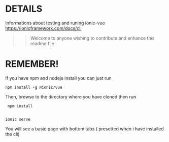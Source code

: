 # DETAILS

Informations about testing and runing ionic-vue https://ionicframework.com/docs/cli


>> Welcome to anyone wishing to contribute and enhance this readme file

# REMEMBER!

If you have npm and nodejs install you can just run

```
npm install -g @ionic/vue
```

Then, browse to the directory where you have cloned then run 

```
 npm install
 
```

```
ionic serve

```

You will see a basic page with bottom tabs ( presetted when i have installed the cli)
